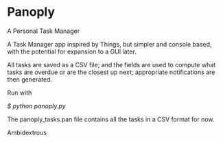 # Panoply

A Personal Task Manager

A Task Manager app inspired by Things, but simpler and console based, with the
potential for expansion to a GUI later.

All tasks are saved as a CSV file; and the fields are used to compute what
tasks are overdue or are the closest up next; appropriate notifications are
then generated.

Run with 

*$ python panoply.py*

The panoply\_tasks.pan file contains all the tasks in a CSV format for now.

Ambidextrous 

